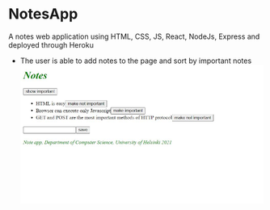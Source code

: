 # NotesApp

A notes web application using HTML, CSS, JS, React, NodeJs, Express and deployed through Heroku
-	The user is able to add notes to the page and sort by important notes
	<img src="https://github.com/Xxyumi-hub/NotesApp/blob/main/screenshot.JPG" />
